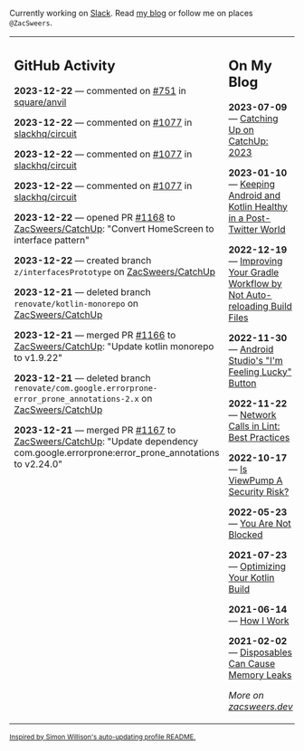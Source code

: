 Currently working on [Slack](https://slack.com/). Read [my blog](https://zacsweers.dev/) or follow me on places `@ZacSweers`.

<table><tr><td valign="top" width="60%">

## GitHub Activity
<!-- githubActivity starts -->
**2023-12-22** — commented on [#751](https://github.com/square/anvil/issues/751#issuecomment-1868139091) in [square/anvil](https://github.com/square/anvil)

**2023-12-22** — commented on [#1077](https://github.com/slackhq/circuit/pull/1077#issuecomment-1867994834) in [slackhq/circuit](https://github.com/slackhq/circuit)

**2023-12-22** — commented on [#1077](https://github.com/slackhq/circuit/pull/1077#issuecomment-1867992196) in [slackhq/circuit](https://github.com/slackhq/circuit)

**2023-12-22** — commented on [#1077](https://github.com/slackhq/circuit/pull/1077#issuecomment-1867286713) in [slackhq/circuit](https://github.com/slackhq/circuit)

**2023-12-22** — opened PR [#1168](https://github.com/ZacSweers/CatchUp/pull/1168) to [ZacSweers/CatchUp](https://github.com/ZacSweers/CatchUp): "Convert HomeScreen to interface pattern"

**2023-12-22** — created branch `z/interfacesPrototype` on [ZacSweers/CatchUp](https://github.com/ZacSweers/CatchUp)

**2023-12-21** — deleted branch `renovate/kotlin-monorepo` on [ZacSweers/CatchUp](https://github.com/ZacSweers/CatchUp)

**2023-12-21** — merged PR [#1166](https://github.com/ZacSweers/CatchUp/pull/1166) to [ZacSweers/CatchUp](https://github.com/ZacSweers/CatchUp): "Update kotlin monorepo to v1.9.22"

**2023-12-21** — deleted branch `renovate/com.google.errorprone-error_prone_annotations-2.x` on [ZacSweers/CatchUp](https://github.com/ZacSweers/CatchUp)

**2023-12-21** — merged PR [#1167](https://github.com/ZacSweers/CatchUp/pull/1167) to [ZacSweers/CatchUp](https://github.com/ZacSweers/CatchUp): "Update dependency com.google.errorprone:error_prone_annotations to v2.24.0"
<!-- githubActivity ends -->
</td><td valign="top" width="40%">

## On My Blog
<!-- blog starts -->
**2023-07-09** — [Catching Up on CatchUp: 2023](https://www.zacsweers.dev/catching-up-on-catchup-2023/)

**2023-01-10** — [Keeping Android and Kotlin Healthy in a Post-Twitter World](https://www.zacsweers.dev/keeping-android-healthy/)

**2022-12-19** — [Improving Your Gradle Workflow by Not Auto-reloading Build Files](https://www.zacsweers.dev/improving-your-workflow-by-not-auto-reloading-build-files/)

**2022-11-30** — [Android Studio's "I'm Feeling Lucky" Button](https://www.zacsweers.dev/android-studios-im-feeling-lucky-button/)

**2022-11-22** — [Network Calls in Lint: Best Practices](https://www.zacsweers.dev/network-calls-in-lint-best-practices/)

**2022-10-17** — [Is ViewPump A Security Risk?](https://www.zacsweers.dev/is-viewpump-a-security-risk/)

**2022-05-23** — [You Are Not Blocked](https://www.zacsweers.dev/you-are-not-blocked/)

**2021-07-23** — [Optimizing Your Kotlin Build](https://www.zacsweers.dev/optimizing-your-kotlin-build/)

**2021-06-14** — [How I Work](https://www.zacsweers.dev/how-i-work/)

**2021-02-02** — [Disposables Can Cause Memory Leaks](https://www.zacsweers.dev/disposables-can-cause-memory-leaks/)
<!-- blog ends -->
_More on [zacsweers.dev](https://zacsweers.dev/)_
</td></tr></table>

<sub><a href="https://simonwillison.net/2020/Jul/10/self-updating-profile-readme/">Inspired by Simon Willison's auto-updating profile README.</a></sub>
